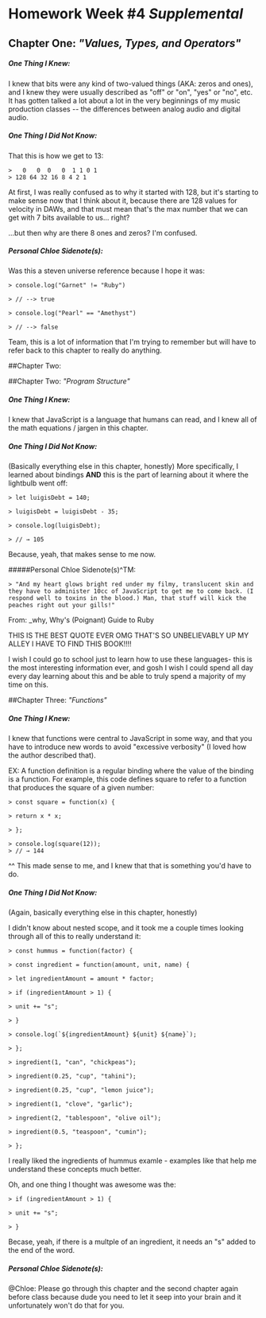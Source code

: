 # Homework Week #4 *Supplemental*

## Chapter One: *"Values, Types, and Operators"*

##### One Thing I Knew: 

I knew that bits were any kind of two-valued things (AKA: zeros and ones), and I knew they were usually described as "off" or "on", "yes" or "no", etc. It has gotten talked a lot about a lot in the very beginnings of my music production classes -- the differences between analog audio and digital audio. 

##### One Thing I Did Not Know: 

That this is how we get to 13: 

	>   0   0  0   0  1 1 0 1 
	> 128 64 32 16 8 4 2 1 

At first, I was really confused as to why it started with 128, but it's starting to make sense now that I think about it, because there are 128 values for velocity in DAWs, and that must mean that's the max number that we can get with 7 bits available to us... right? 

...but then why are there 8 ones and zeros? I'm confused. 

##### Personal Chloe Sidenote(s): 

Was this a steven universe reference because I hope it was:

	> console.log("Garnet" != "Ruby")

	> // --> true

	> console.log("Pearl" == "Amethyst")

	> // --> false

Team, this is a lot of information that I'm trying to remember but will have to refer back to this chapter to really do anything. 

##Chapter Two: 

##Chapter Two: *"Program Structure"*

##### One Thing I Knew: 

I knew that JavaScript is a language that humans can read, and I knew all of the math equations / jargen in this chapter. 

##### One Thing I Did Not Know: 

(Basically everything else in this chapter, honestly)
More specifically, I learned about bindings **AND** this is the part of learning about it where the lightbulb went off: 

	> let luigisDebt = 140;
	
	> luigisDebt = luigisDebt - 35;
	
	> console.log(luigisDebt);
	
	> // → 105

Because, yeah, that makes sense to me now. 

#####Personal Chloe Sidenote(s)^TM: 

	> "And my heart glows bright red under my filmy, translucent skin and they have to administer 10cc of JavaScript to get me to come back. (I respond well to toxins in the blood.) Man, that stuff will kick the peaches right out your gills!"
From: _why, Why's (Poignant) Guide to Ruby

THIS IS THE BEST QUOTE EVER OMG THAT'S SO UNBELIEVABLY UP MY ALLEY I HAVE TO FIND THIS BOOK!!!!

I wish I could go to school just to learn how to use these languages- this is the most interesting information ever, and gosh I wish I could spend all day every day learning about this and be able to truly spend a majority of my time on this. 

##Chapter Three: *"Functions"*

##### One Thing I Knew: 

I knew that functions were central to JavaScript in some way, and that you have to introduce new words to avoid "excessive verbosity" (I loved how the author described that). 

EX: 
A function definition is a regular binding where the value of the binding is a function. For example, this code defines square to refer to a function that produces the square of a given number:

	> const square = function(x) {
		
	> return x * x;
	
	> };

	> console.log(square(12));
	> // → 144

^^ This made sense to me, and I knew that that is something you'd have to do. 

##### One Thing I Did Not Know: 

(Again, basically everything else in this chapter, honestly)

I didn't know about nested scope, and it took me a couple times looking through all of this to really understand it: 

	> const hummus = function(factor) {
		
	> const ingredient = function(amount, unit, name) {
		
	> let ingredientAmount = amount * factor;
	
	> if (ingredientAmount > 1) {
		
	> unit += "s";
	
	> }
	
	> console.log(`${ingredientAmount} ${unit} ${name}`);
	
	> };
	
	> ingredient(1, "can", "chickpeas");
	
	> ingredient(0.25, "cup", "tahini");
	
	> ingredient(0.25, "cup", "lemon juice");
	
	> ingredient(1, "clove", "garlic");
	
	> ingredient(2, "tablespoon", "olive oil");
	
	> ingredient(0.5, "teaspoon", "cumin");
	
	> };

I really liked the ingredients of hummus examle - examples like that help me understand these concepts much better. 

Oh, and one thing I thought was awesome was the: 

	> if (ingredientAmount > 1) {
		
	> unit += "s";
	
	> }
	
Becase, yeah, if there is a multple of an ingredient, it needs an "s" added to the end of the word. 

##### Personal Chloe Sidenote(s): 

@Chloe: Please go through this chapter and the second chapter again before class because dude you need to let it seep into your brain and it unfortunately won't do that for you. 
